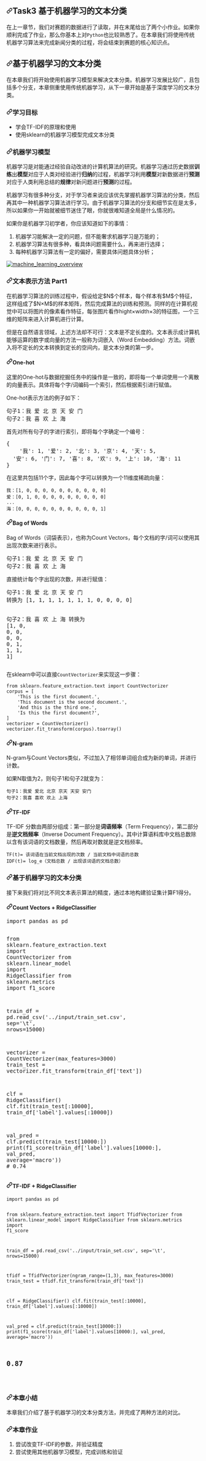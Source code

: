 




<!DOCTYPE html>
<html lang="en">
  <head>
    <meta charset="utf-8">
  <link rel="dns-prefetch" href="https://github.githubassets.com">
  <link rel="dns-prefetch" href="https://avatars0.githubusercontent.com">
  <link rel="dns-prefetch" href="https://avatars1.githubusercontent.com">
  <link rel="dns-prefetch" href="https://avatars2.githubusercontent.com">
  <link rel="dns-prefetch" href="https://avatars3.githubusercontent.com">
  <link rel="dns-prefetch" href="https://github-cloud.s3.amazonaws.com">
  <link rel="dns-prefetch" href="https://user-images.githubusercontent.com/">



  

  <div id="readme" class="Box-body readme blob js-code-block-container p-5 p-xl-6">
    <article class="markdown-body entry-content container-lg" itemprop="text"><h1><a id="user-content-task3-基于机器学习的文本分类" class="anchor" aria-hidden="true" href="#task3-基于机器学习的文本分类"><svg class="octicon octicon-link" viewBox="0 0 16 16" version="1.1" width="16" height="16" aria-hidden="true"><path fill-rule="evenodd" d="M7.775 3.275a.75.75 0 001.06 1.06l1.25-1.25a2 2 0 112.83 2.83l-2.5 2.5a2 2 0 01-2.83 0 .75.75 0 00-1.06 1.06 3.5 3.5 0 004.95 0l2.5-2.5a3.5 3.5 0 00-4.95-4.95l-1.25 1.25zm-4.69 9.64a2 2 0 010-2.83l2.5-2.5a2 2 0 012.83 0 .75.75 0 001.06-1.06 3.5 3.5 0 00-4.95 0l-2.5 2.5a3.5 3.5 0 004.95 4.95l1.25-1.25a.75.75 0 00-1.06-1.06l-1.25 1.25a2 2 0 01-2.83 0z"></path></svg></a>Task3 基于机器学习的文本分类</h1>
<p>在上一章节，我们对赛题的数据进行了读取，并在末尾给出了两个小作业。如果你顺利完成了作业，那么你基本上对<code>Python</code>也比较熟悉了。在本章我们将使用传统机器学习算法来完成新闻分类的过程，将会结束到赛题的核心知识点。</p>
<h2><a id="user-content-基于机器学习的文本分类" class="anchor" aria-hidden="true" href="#基于机器学习的文本分类"><svg class="octicon octicon-link" viewBox="0 0 16 16" version="1.1" width="16" height="16" aria-hidden="true"><path fill-rule="evenodd" d="M7.775 3.275a.75.75 0 001.06 1.06l1.25-1.25a2 2 0 112.83 2.83l-2.5 2.5a2 2 0 01-2.83 0 .75.75 0 00-1.06 1.06 3.5 3.5 0 004.95 0l2.5-2.5a3.5 3.5 0 00-4.95-4.95l-1.25 1.25zm-4.69 9.64a2 2 0 010-2.83l2.5-2.5a2 2 0 012.83 0 .75.75 0 001.06-1.06 3.5 3.5 0 00-4.95 0l-2.5 2.5a3.5 3.5 0 004.95 4.95l1.25-1.25a.75.75 0 00-1.06-1.06l-1.25 1.25a2 2 0 01-2.83 0z"></path></svg></a>基于机器学习的文本分类</h2>
<p>在本章我们将开始使用机器学习模型来解决文本分类。机器学习发展比较广，且包括多个分支，本章侧重使用传统机器学习，从下一章开始是基于深度学习的文本分类。</p>
<h3><a id="user-content-学习目标" class="anchor" aria-hidden="true" href="#学习目标"><svg class="octicon octicon-link" viewBox="0 0 16 16" version="1.1" width="16" height="16" aria-hidden="true"><path fill-rule="evenodd" d="M7.775 3.275a.75.75 0 001.06 1.06l1.25-1.25a2 2 0 112.83 2.83l-2.5 2.5a2 2 0 01-2.83 0 .75.75 0 00-1.06 1.06 3.5 3.5 0 004.95 0l2.5-2.5a3.5 3.5 0 00-4.95-4.95l-1.25 1.25zm-4.69 9.64a2 2 0 010-2.83l2.5-2.5a2 2 0 012.83 0 .75.75 0 001.06-1.06 3.5 3.5 0 00-4.95 0l-2.5 2.5a3.5 3.5 0 004.95 4.95l1.25-1.25a.75.75 0 00-1.06-1.06l-1.25 1.25a2 2 0 01-2.83 0z"></path></svg></a>学习目标</h3>
<ul>
<li>学会TF-IDF的原理和使用</li>
<li>使用sklearn的机器学习模型完成文本分类</li>
</ul>
<h3><a id="user-content-机器学习模型" class="anchor" aria-hidden="true" href="#机器学习模型"><svg class="octicon octicon-link" viewBox="0 0 16 16" version="1.1" width="16" height="16" aria-hidden="true"><path fill-rule="evenodd" d="M7.775 3.275a.75.75 0 001.06 1.06l1.25-1.25a2 2 0 112.83 2.83l-2.5 2.5a2 2 0 01-2.83 0 .75.75 0 00-1.06 1.06 3.5 3.5 0 004.95 0l2.5-2.5a3.5 3.5 0 00-4.95-4.95l-1.25 1.25zm-4.69 9.64a2 2 0 010-2.83l2.5-2.5a2 2 0 012.83 0 .75.75 0 001.06-1.06 3.5 3.5 0 00-4.95 0l-2.5 2.5a3.5 3.5 0 004.95 4.95l1.25-1.25a.75.75 0 00-1.06-1.06l-1.25 1.25a2 2 0 01-2.83 0z"></path></svg></a>机器学习模型</h3>
<p>机器学习是对能通过经验自动改进的计算机算法的研究。机器学习通过历史数据<strong>训练</strong>出<strong>模型</strong>对应于人类对经验进行<strong>归纳</strong>的过程，机器学习利用<strong>模型</strong>对新数据进行<strong>预测</strong>对应于人类利用总结的<strong>规律</strong>对新问题进行<strong>预测</strong>的过程。</p>
<p>机器学习有很多种分支，对于学习者来说应该优先掌握机器学习算法的分类，然后再其中一种机器学习算法进行学习。由于机器学习算法的分支和细节实在是太多，所以如果你一开始就被细节迷住了眼，你就很难知道全局是什么情况的。</p>
<p>如果你是机器学习初学者，你应该知道如下的事情：</p>
<ol>
<li>机器学习能解决一定的问题，但不能奢求机器学习是万能的；</li>
<li>机器学习算法有很多种，看具体问题需要什么，再来进行选择；</li>
<li>每种机器学习算法有一定的偏好，需要具体问题具体分析；</li>
</ol>
<p><a target="_blank" rel="noopener noreferrer" href="https://camo.githubusercontent.com/d8e9a12417a2a2a754a874af0ae163bb1bddbb0b/68747470733a2f2f696d672d626c6f672e6373646e696d672e636e2f32303230303731343230333232333235332e6a7067"><img src="https://camo.githubusercontent.com/d8e9a12417a2a2a754a874af0ae163bb1bddbb0b/68747470733a2f2f696d672d626c6f672e6373646e696d672e636e2f32303230303731343230333232333235332e6a7067" alt="machine_learning_overview" data-canonical-src="https://img-blog.csdnimg.cn/20200714203223253.jpg" style="max-width:100%;"></a></p>
<h3><a id="user-content-文本表示方法-part1" class="anchor" aria-hidden="true" href="#文本表示方法-part1"><svg class="octicon octicon-link" viewBox="0 0 16 16" version="1.1" width="16" height="16" aria-hidden="true"><path fill-rule="evenodd" d="M7.775 3.275a.75.75 0 001.06 1.06l1.25-1.25a2 2 0 112.83 2.83l-2.5 2.5a2 2 0 01-2.83 0 .75.75 0 00-1.06 1.06 3.5 3.5 0 004.95 0l2.5-2.5a3.5 3.5 0 00-4.95-4.95l-1.25 1.25zm-4.69 9.64a2 2 0 010-2.83l2.5-2.5a2 2 0 012.83 0 .75.75 0 001.06-1.06 3.5 3.5 0 00-4.95 0l-2.5 2.5a3.5 3.5 0 004.95 4.95l1.25-1.25a.75.75 0 00-1.06-1.06l-1.25 1.25a2 2 0 01-2.83 0z"></path></svg></a>文本表示方法 Part1</h3>
<p>在机器学习算法的训练过程中，假设给定$N$个样本，每个样本有$M$个特征，这样组成了$N×M$的样本矩阵，然后完成算法的训练和预测。同样的在计算机视觉中可以将图片的像素看作特征，每张图片看作hight×width×3的特征图，一个三维的矩阵来进入计算机进行计算。</p>
<p>但是在自然语言领域，上述方法却不可行：文本是不定长度的。文本表示成计算机能够运算的数字或向量的方法一般称为词嵌入（Word Embedding）方法。词嵌入将不定长的文本转换到定长的空间内，是文本分类的第一步。</p>
<h4><a id="user-content-one-hot" class="anchor" aria-hidden="true" href="#one-hot"><svg class="octicon octicon-link" viewBox="0 0 16 16" version="1.1" width="16" height="16" aria-hidden="true"><path fill-rule="evenodd" d="M7.775 3.275a.75.75 0 001.06 1.06l1.25-1.25a2 2 0 112.83 2.83l-2.5 2.5a2 2 0 01-2.83 0 .75.75 0 00-1.06 1.06 3.5 3.5 0 004.95 0l2.5-2.5a3.5 3.5 0 00-4.95-4.95l-1.25 1.25zm-4.69 9.64a2 2 0 010-2.83l2.5-2.5a2 2 0 012.83 0 .75.75 0 001.06-1.06 3.5 3.5 0 00-4.95 0l-2.5 2.5a3.5 3.5 0 004.95 4.95l1.25-1.25a.75.75 0 00-1.06-1.06l-1.25 1.25a2 2 0 01-2.83 0z"></path></svg></a>One-hot</h4>
<p>这里的One-hot与数据挖掘任务中的操作是一致的，即将每一个单词使用一个离散的向量表示。具体将每个字/词编码一个索引，然后根据索引进行赋值。</p>
<p>One-hot表示方法的例子如下：</p>
<div class="highlight highlight-source-python"><pre>句子<span class="pl-c1">1</span>：我 爱 北 京 天 安 门
句子<span class="pl-c1">2</span>：我 喜 欢 上 海</pre></div>
<p>首先对所有句子的字进行索引，即将每个字确定一个编号：</p>
<div class="highlight highlight-source-python"><pre>{
	<span class="pl-s">'我'</span>: <span class="pl-c1">1</span>, <span class="pl-s">'爱'</span>: <span class="pl-c1">2</span>, <span class="pl-s">'北'</span>: <span class="pl-c1">3</span>, <span class="pl-s">'京'</span>: <span class="pl-c1">4</span>, <span class="pl-s">'天'</span>: <span class="pl-c1">5</span>,
  <span class="pl-s">'安'</span>: <span class="pl-c1">6</span>, <span class="pl-s">'门'</span>: <span class="pl-c1">7</span>, <span class="pl-s">'喜'</span>: <span class="pl-c1">8</span>, <span class="pl-s">'欢'</span>: <span class="pl-c1">9</span>, <span class="pl-s">'上'</span>: <span class="pl-c1">10</span>, <span class="pl-s">'海'</span>: <span class="pl-c1">11</span>
}</pre></div>
<p>在这里共包括11个字，因此每个字可以转换为一个11维度稀疏向量：</p>
<pre><code>我：[1, 0, 0, 0, 0, 0, 0, 0, 0, 0, 0]
爱：[0, 1, 0, 0, 0, 0, 0, 0, 0, 0, 0]
...
海：[0, 0, 0, 0, 0, 0, 0, 0, 0, 0, 1]
</code></pre>
<h4><a id="user-content-bag-of-words" class="anchor" aria-hidden="true" href="#bag-of-words"><svg class="octicon octicon-link" viewBox="0 0 16 16" version="1.1" width="16" height="16" aria-hidden="true"><path fill-rule="evenodd" d="M7.775 3.275a.75.75 0 001.06 1.06l1.25-1.25a2 2 0 112.83 2.83l-2.5 2.5a2 2 0 01-2.83 0 .75.75 0 00-1.06 1.06 3.5 3.5 0 004.95 0l2.5-2.5a3.5 3.5 0 00-4.95-4.95l-1.25 1.25zm-4.69 9.64a2 2 0 010-2.83l2.5-2.5a2 2 0 012.83 0 .75.75 0 001.06-1.06 3.5 3.5 0 00-4.95 0l-2.5 2.5a3.5 3.5 0 004.95 4.95l1.25-1.25a.75.75 0 00-1.06-1.06l-1.25 1.25a2 2 0 01-2.83 0z"></path></svg></a>Bag of Words</h4>
<p>Bag of Words（词袋表示），也称为Count Vectors，每个文档的字/词可以使用其出现次数来进行表示。</p>
<div class="highlight highlight-source-python"><pre>句子<span class="pl-c1">1</span>：我 爱 北 京 天 安 门
句子<span class="pl-c1">2</span>：我 喜 欢 上 海</pre></div>
<p>直接统计每个字出现的次数，并进行赋值：</p>
<div class="highlight highlight-source-python"><pre>句子<span class="pl-c1">1</span>：我 爱 北 京 天 安 门
转换为 [<span class="pl-c1">1</span>, <span class="pl-c1">1</span>, <span class="pl-c1">1</span>, <span class="pl-c1">1</span>, <span class="pl-c1">1</span>, <span class="pl-c1">1</span>, <span class="pl-c1">1</span>, <span class="pl-c1">0</span>, <span class="pl-c1">0</span>, <span class="pl-c1">0</span>, <span class="pl-c1">0</span>]

句子<span class="pl-c1">2</span>：我 喜 欢 上 海
转换为 [<span class="pl-c1">1</span>, <span class="pl-c1">0</span>, <span class="pl-c1">0</span>, <span class="pl-c1">0</span>, <span class="pl-c1">0</span>, <span class="pl-c1">0</span>, <span class="pl-c1">0</span>, <span class="pl-c1">1</span>, <span class="pl-c1">1</span>, <span class="pl-c1">1</span>, <span class="pl-c1">1</span>]</pre></div>
<p>在sklearn中可以直接<code>CountVectorizer</code>来实现这一步骤：</p>
<pre><code>from sklearn.feature_extraction.text import CountVectorizer
corpus = [
    'This is the first document.',
    'This document is the second document.',
    'And this is the third one.',
    'Is this the first document?',
]
vectorizer = CountVectorizer()
vectorizer.fit_transform(corpus).toarray()
</code></pre>
<h4><a id="user-content-n-gram" class="anchor" aria-hidden="true" href="#n-gram"><svg class="octicon octicon-link" viewBox="0 0 16 16" version="1.1" width="16" height="16" aria-hidden="true"><path fill-rule="evenodd" d="M7.775 3.275a.75.75 0 001.06 1.06l1.25-1.25a2 2 0 112.83 2.83l-2.5 2.5a2 2 0 01-2.83 0 .75.75 0 00-1.06 1.06 3.5 3.5 0 004.95 0l2.5-2.5a3.5 3.5 0 00-4.95-4.95l-1.25 1.25zm-4.69 9.64a2 2 0 010-2.83l2.5-2.5a2 2 0 012.83 0 .75.75 0 001.06-1.06 3.5 3.5 0 00-4.95 0l-2.5 2.5a3.5 3.5 0 004.95 4.95l1.25-1.25a.75.75 0 00-1.06-1.06l-1.25 1.25a2 2 0 01-2.83 0z"></path></svg></a>N-gram</h4>
<p>N-gram与Count Vectors类似，不过加入了相邻单词组合成为新的单词，并进行计数。</p>
<p>如果N取值为2，则句子1和句子2就变为：</p>
<pre><code>句子1：我爱 爱北 北京 京天 天安 安门
句子2：我喜 喜欢 欢上 上海
</code></pre>
<h4><a id="user-content-tf-idf" class="anchor" aria-hidden="true" href="#tf-idf"><svg class="octicon octicon-link" viewBox="0 0 16 16" version="1.1" width="16" height="16" aria-hidden="true"><path fill-rule="evenodd" d="M7.775 3.275a.75.75 0 001.06 1.06l1.25-1.25a2 2 0 112.83 2.83l-2.5 2.5a2 2 0 01-2.83 0 .75.75 0 00-1.06 1.06 3.5 3.5 0 004.95 0l2.5-2.5a3.5 3.5 0 00-4.95-4.95l-1.25 1.25zm-4.69 9.64a2 2 0 010-2.83l2.5-2.5a2 2 0 012.83 0 .75.75 0 001.06-1.06 3.5 3.5 0 00-4.95 0l-2.5 2.5a3.5 3.5 0 004.95 4.95l1.25-1.25a.75.75 0 00-1.06-1.06l-1.25 1.25a2 2 0 01-2.83 0z"></path></svg></a>TF-IDF</h4>
<p>TF-IDF 分数由两部分组成：第一部分是<strong>词语频率</strong>（Term Frequency），第二部分是<strong>逆文档频率</strong>（Inverse Document Frequency）。其中计算语料库中文档总数除以含有该词语的文档数量，然后再取对数就是逆文档频率。</p>
<pre><code>TF(t)= 该词语在当前文档出现的次数 / 当前文档中词语的总数
IDF(t)= log_e（文档总数 / 出现该词语的文档总数）
</code></pre>
<h3><a id="user-content-基于机器学习的文本分类-1" class="anchor" aria-hidden="true" href="#基于机器学习的文本分类-1"><svg class="octicon octicon-link" viewBox="0 0 16 16" version="1.1" width="16" height="16" aria-hidden="true"><path fill-rule="evenodd" d="M7.775 3.275a.75.75 0 001.06 1.06l1.25-1.25a2 2 0 112.83 2.83l-2.5 2.5a2 2 0 01-2.83 0 .75.75 0 00-1.06 1.06 3.5 3.5 0 004.95 0l2.5-2.5a3.5 3.5 0 00-4.95-4.95l-1.25 1.25zm-4.69 9.64a2 2 0 010-2.83l2.5-2.5a2 2 0 012.83 0 .75.75 0 001.06-1.06 3.5 3.5 0 00-4.95 0l-2.5 2.5a3.5 3.5 0 004.95 4.95l1.25-1.25a.75.75 0 00-1.06-1.06l-1.25 1.25a2 2 0 01-2.83 0z"></path></svg></a>基于机器学习的文本分类</h3>
<p>接下来我们将对比不同文本表示算法的精度，通过本地构建验证集计算F1得分。</p>
<h4><a id="user-content-count-vectors--ridgeclassifier" class="anchor" aria-hidden="true" href="#count-vectors--ridgeclassifier"><svg class="octicon octicon-link" viewBox="0 0 16 16" version="1.1" width="16" height="16" aria-hidden="true"><path fill-rule="evenodd" d="M7.775 3.275a.75.75 0 001.06 1.06l1.25-1.25a2 2 0 112.83 2.83l-2.5 2.5a2 2 0 01-2.83 0 .75.75 0 00-1.06 1.06 3.5 3.5 0 004.95 0l2.5-2.5a3.5 3.5 0 00-4.95-4.95l-1.25 1.25zm-4.69 9.64a2 2 0 010-2.83l2.5-2.5a2 2 0 012.83 0 .75.75 0 001.06-1.06 3.5 3.5 0 00-4.95 0l-2.5 2.5a3.5 3.5 0 004.95 4.95l1.25-1.25a.75.75 0 00-1.06-1.06l-1.25 1.25a2 2 0 01-2.83 0z"></path></svg></a>Count Vectors + RidgeClassifier</h4>
<div class="highlight highlight-source-python"><pre><span class="pl-k">import</span> <span class="pl-s1">pandas</span> <span class="pl-k">as</span> <span class="pl-s1">pd</span>

<span class="pl-k">from</span> <span class="pl-s1">sklearn</span>.<span class="pl-s1">feature_extraction</span>.<span class="pl-s1">text</span> <span class="pl-k">import</span> <span class="pl-v">CountVectorizer</span>
<span class="pl-k">from</span> <span class="pl-s1">sklearn</span>.<span class="pl-s1">linear_model</span> <span class="pl-k">import</span> <span class="pl-v">RidgeClassifier</span>
<span class="pl-k">from</span> <span class="pl-s1">sklearn</span>.<span class="pl-s1">metrics</span> <span class="pl-k">import</span> <span class="pl-s1">f1_score</span>

<span class="pl-s1">train_df</span> <span class="pl-c1">=</span> <span class="pl-s1">pd</span>.<span class="pl-en">read_csv</span>(<span class="pl-s">'../input/train_set.csv'</span>, <span class="pl-s1">sep</span><span class="pl-c1">=</span><span class="pl-s">'<span class="pl-cce">\t</span>'</span>, <span class="pl-s1">nrows</span><span class="pl-c1">=</span><span class="pl-c1">15000</span>)

<span class="pl-s1">vectorizer</span> <span class="pl-c1">=</span> <span class="pl-v">CountVectorizer</span>(<span class="pl-s1">max_features</span><span class="pl-c1">=</span><span class="pl-c1">3000</span>)
<span class="pl-s1">train_test</span> <span class="pl-c1">=</span> <span class="pl-s1">vectorizer</span>.<span class="pl-en">fit_transform</span>(<span class="pl-s1">train_df</span>[<span class="pl-s">'text'</span>])

<span class="pl-s1">clf</span> <span class="pl-c1">=</span> <span class="pl-v">RidgeClassifier</span>()
<span class="pl-s1">clf</span>.<span class="pl-en">fit</span>(<span class="pl-s1">train_test</span>[:<span class="pl-c1">10000</span>], <span class="pl-s1">train_df</span>[<span class="pl-s">'label'</span>].<span class="pl-s1">values</span>[:<span class="pl-c1">10000</span>])

<span class="pl-s1">val_pred</span> <span class="pl-c1">=</span> <span class="pl-s1">clf</span>.<span class="pl-en">predict</span>(<span class="pl-s1">train_test</span>[<span class="pl-c1">10000</span>:])
<span class="pl-en">print</span>(<span class="pl-en">f1_score</span>(<span class="pl-s1">train_df</span>[<span class="pl-s">'label'</span>].<span class="pl-s1">values</span>[<span class="pl-c1">10000</span>:], <span class="pl-s1">val_pred</span>, <span class="pl-s1">average</span><span class="pl-c1">=</span><span class="pl-s">'macro'</span>))
<span class="pl-c"># 0.74</span></pre></div>
<h4><a id="user-content-tf-idf---ridgeclassifier" class="anchor" aria-hidden="true" href="#tf-idf---ridgeclassifier"><svg class="octicon octicon-link" viewBox="0 0 16 16" version="1.1" width="16" height="16" aria-hidden="true"><path fill-rule="evenodd" d="M7.775 3.275a.75.75 0 001.06 1.06l1.25-1.25a2 2 0 112.83 2.83l-2.5 2.5a2 2 0 01-2.83 0 .75.75 0 00-1.06 1.06 3.5 3.5 0 004.95 0l2.5-2.5a3.5 3.5 0 00-4.95-4.95l-1.25 1.25zm-4.69 9.64a2 2 0 010-2.83l2.5-2.5a2 2 0 012.83 0 .75.75 0 001.06-1.06 3.5 3.5 0 00-4.95 0l-2.5 2.5a3.5 3.5 0 004.95 4.95l1.25-1.25a.75.75 0 00-1.06-1.06l-1.25 1.25a2 2 0 01-2.83 0z"></path></svg></a>TF-IDF +  RidgeClassifier</h4>
<pre><code>import pandas as pd

from sklearn.feature_extraction.text import TfidfVectorizer
from sklearn.linear_model import RidgeClassifier
from sklearn.metrics import f1_score

train_df = pd.read_csv('../input/train_set.csv', sep='\t', nrows=15000)

tfidf = TfidfVectorizer(ngram_range=(1,3), max_features=3000)
train_test = tfidf.fit_transform(train_df['text'])

clf = RidgeClassifier()
clf.fit(train_test[:10000], train_df['label'].values[:10000])

val_pred = clf.predict(train_test[10000:])
print(f1_score(train_df['label'].values[10000:], val_pred, average='macro'))
# 0.87
</code></pre>
<h3><a id="user-content-本章小结" class="anchor" aria-hidden="true" href="#本章小结"><svg class="octicon octicon-link" viewBox="0 0 16 16" version="1.1" width="16" height="16" aria-hidden="true"><path fill-rule="evenodd" d="M7.775 3.275a.75.75 0 001.06 1.06l1.25-1.25a2 2 0 112.83 2.83l-2.5 2.5a2 2 0 01-2.83 0 .75.75 0 00-1.06 1.06 3.5 3.5 0 004.95 0l2.5-2.5a3.5 3.5 0 00-4.95-4.95l-1.25 1.25zm-4.69 9.64a2 2 0 010-2.83l2.5-2.5a2 2 0 012.83 0 .75.75 0 001.06-1.06 3.5 3.5 0 00-4.95 0l-2.5 2.5a3.5 3.5 0 004.95 4.95l1.25-1.25a.75.75 0 00-1.06-1.06l-1.25 1.25a2 2 0 01-2.83 0z"></path></svg></a>本章小结</h3>
<p>本章我们介绍了基于机器学习的文本分类方法，并完成了两种方法的对比。</p>
<h3><a id="user-content-本章作业" class="anchor" aria-hidden="true" href="#本章作业"><svg class="octicon octicon-link" viewBox="0 0 16 16" version="1.1" width="16" height="16" aria-hidden="true"><path fill-rule="evenodd" d="M7.775 3.275a.75.75 0 001.06 1.06l1.25-1.25a2 2 0 112.83 2.83l-2.5 2.5a2 2 0 01-2.83 0 .75.75 0 00-1.06 1.06 3.5 3.5 0 004.95 0l2.5-2.5a3.5 3.5 0 00-4.95-4.95l-1.25 1.25zm-4.69 9.64a2 2 0 010-2.83l2.5-2.5a2 2 0 012.83 0 .75.75 0 001.06-1.06 3.5 3.5 0 00-4.95 0l-2.5 2.5a3.5 3.5 0 004.95 4.95l1.25-1.25a.75.75 0 00-1.06-1.06l-1.25 1.25a2 2 0 01-2.83 0z"></path></svg></a>本章作业</h3>
<ol>
<li>尝试改变TF-IDF的参数，并验证精度</li>
<li>尝试使用其他机器学习模型，完成训练和验证</li>
</ol>
</article>
 
  </body>
</html>

